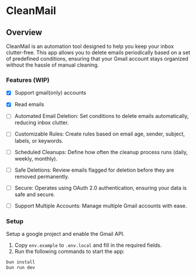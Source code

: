 # CleanMail

## Overview

CleanMail is an automation tool designed to help you keep your inbox clutter-free. This app allows you to delete emails periodically based on a set of predefined conditions, ensuring that your Gmail account stays organized without the hassle of manual cleaning.

### Features (WIP)

- [x] Support gmail(only) accounts
- [x] Read emails
- [ ] Automated Email Deletion: Set conditions to delete emails automatically, reducing inbox clutter.
- [ ] Customizable Rules: Create rules based on email age, sender, subject, labels, or keywords.
- [ ] Scheduled Cleanups: Define how often the cleanup process runs (daily, weekly, monthly).
- [ ] Safe Deletions: Review emails flagged for deletion before they are removed permanently.
- [ ] Secure: Operates using OAuth 2.0 authentication, ensuring your data is safe and secure.
- [ ] Support Multiple Accounts: Manage multiple Gmail accounts with ease.


### Setup

Setup a google project and enable the Gmail API. 

1. Copy `env.example` to `.env.local` and fill in the required fields.
2. Run the following commands to start the app:
```bash
bun install
bun run dev
```

